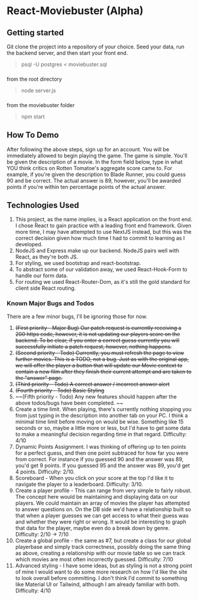 # React-Moviebuster (Alpha)
## Getting started
Git clone the project into a repository of your choice. Seed your data, run the backend server, and then start your front end.
> psql -U postgres < moviebuster.sql

###
from the root directory
> node server.js

###
from the moviebuster folder
> npm start

## How To Demo
After following the above steps, sign up for an account. You will be immediately allowed to begin playing the game. The game is simple. You'll be given the description of a movie. In the form field below, type in what YOU think critics on Rotten Tomatoe's aggregate score came to. For example, if you're given the description to Blade Runner, you could guess 90 and be correct. The actual answer is 89, however, you'll be awarded points if you're within ten percentage points of the actual answer.

## Technologies Used
1. This project, as the name implies, is a React application on the front end. I chose React to gain practice with a leading front end framework. Given more time, I may have attempted to use NextJS instead, but this was the correct decision given how much time I had to commit to learning as I developed.
2. NodeJS and Express make up our backend. NodeJS pairs well with React, as they're both JS.
3. For styling, we used bootstrap and react-bootstrap.
4. To abstract some of our validation away, we used React-Hook-Form to handle our form data.
5. For routing we used React-Router-Dom, as it's still the gold standard for client side React routing.

### Known Major Bugs and Todos
There are a few minor bugs, I'll be ignoring those for now.
1. ~~(First priority - Major Bug) Our patch request is currently receiving a 200 https code, however, it is not updating our players score on the backend. To be clear, if you enter a correct guess currently you will successfully initiate a patch request, however, nothing happens.~~
2. ~~(Second priority - Todo) Currently, you must refresh the page to view further movies. This is a TODO, not a bug. Just as with the original app, we will offer the player a button that will update our Movie context to contain a new film after they finish their current attempt and are taken to the "answer" page.~~
3. ~~(Third priority - Todo) A correct answer / incorrect answer alert~~
4. ~~(Fourth priority - Todo) Basic Styling~~
5. ~~(Fifth priority - Todo) Any new features should happen after the above todos/bugs have been completed. ~~
6. Create a time limit. When playing, there's currently nothing stopping you from just typing in the description into another tab on your PC. I think a minimal time limit before moving on would be wise. Something like 15 seconds or so, maybe a little more or less, but I'd have to get some data to make a meaningful decision regarding time in that regard. Difficulty: 4/10
7. Dynamic Points Assignment. I was thinking of offering up to ten points for a perfect guess, and then one point subtraced for how far you were from correct. For instance if you guessed 90 and the answer was 89, you'd get 9 points. If you guessed 95 and the answer was 89, you'd get 4 points. Difficulty: 2/10.
8. Scoreboard - When you click on your score at the top I'd like it to navigate the player to a leaderboard. Difficulty: 3/10.
9. Create a player profile - This can range from very simple to fairly robust. The concept here would be maintaining and displaying data on our players. We could maintain an array of movies the player has attempted to answer questions on. On the DB side we'd have a relationship built so that when a player guesses we can get access to what their guess was and whether they were right or wrong. It would be interesting to graph that data for the player, maybe even do a break down by genre. Difficulty: 2/10 -> 7/10
10. Create a global profile - the same as #7, but create a class for our global playerbase and simply track correctness, possibly doing the same thing as above, creating a relationship with our movie table so we can track which movies are most often incorrectly guessed. Difficulty: 7/10
11. Advanced styling - I have some ideas, but as styling is not a strong point of mine I would want to do some more research on how I'd like the site to look overall before committing. I don't think I'd commit to something like Material UI or Tailwind, although I am already familiar with both. Difficulty: 4/10
